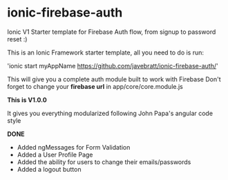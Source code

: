 # ionic-firebase-auth
Ionic V1 Starter template for Firebase Auth flow, from signup to password reset :)

This is an Ionic Framework starter template, all you need to do is run:

'ionic start myAppName https://github.com/javebratt/ionic-firebase-auth/'

This will give you a complete auth module built to work with Firebase
Don't forget to change your **firebase url** in app/core/core.module.js

**This is V1.0.0**

It gives you everything modularized following John Papa's angular code style

**DONE**

* Added ngMessages for Form Validation
* Added a User Profile Page
* Added the ability for users to change their emails/passwords
* Added a logout button
